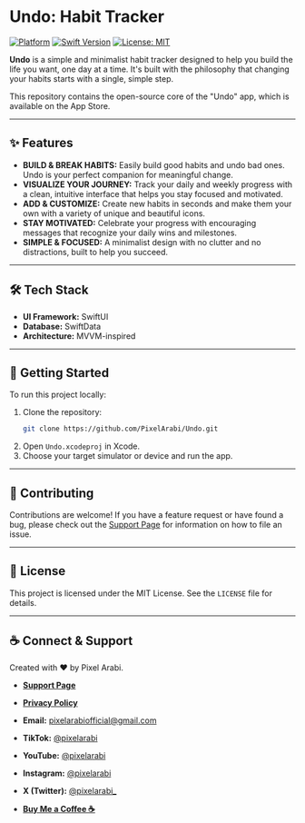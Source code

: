 # Undo: Habit Tracker

[![Platform](https://img.shields.io/badge/platform-iOS-blue.svg)](https://developer.apple.com/ios/)
[![Swift Version](https://img.shields.io/badge/Swift-5.9-orange.svg)](https://swift.org)
[![License: MIT](https://img.shields.io/badge/License-MIT-yellow.svg)](https://opensource.org/licenses/MIT)

**Undo** is a simple and minimalist habit tracker designed to help you build the life you want, one day at a time. It's built with the philosophy that changing your habits starts with a single, simple step.

This repository contains the open-source core of the "Undo" app, which is available on the App Store.

---

## ✨ Features

* **BUILD & BREAK HABITS:** Easily build good habits and undo bad ones. Undo is your perfect companion for meaningful change.
* **VISUALIZE YOUR JOURNEY:** Track your daily and weekly progress with a clean, intuitive interface that helps you stay focused and motivated.
* **ADD & CUSTOMIZE:** Create new habits in seconds and make them your own with a variety of unique and beautiful icons.
* **STAY MOTIVATED:** Celebrate your progress with encouraging messages that recognize your daily wins and milestones.
* **SIMPLE & FOCUSED:** A minimalist design with no clutter and no distractions, built to help you succeed.

---

## 🛠️ Tech Stack

* **UI Framework:** SwiftUI
* **Database:** SwiftData
* **Architecture:** MVVM-inspired

---

## 🚀 Getting Started

To run this project locally:

1.  Clone the repository:
    ```sh
    git clone https://github.com/PixelArabi/Undo.git
    ```
2.  Open `Undo.xcodeproj` in Xcode.
3.  Choose your target simulator or device and run the app.

---

## 🤝 Contributing

Contributions are welcome! If you have a feature request or have found a bug, please check out the [Support Page](./support.md) for information on how to file an issue.

---

## 📄 License

This project is licensed under the MIT License. See the `LICENSE` file for details.

---

## ☕️ Connect & Support

Created with ❤️ by Pixel Arabi.

* **[Support Page](./support.md)**
* **[Privacy Policy](./privacy.md)**
* **Email:** [pixelarabiofficial@gmail.com](mailto:pixelarabiofficial@gmail.com)
* **TikTok:** [@pixelarabi](https://www.tiktok.com/@pixelarabi)
* **YouTube:** [@pixelarabi](https://www.youtube.com/@pixelarabi)
* **Instagram:** [@pixelarabi](https://www.instagram.com/pixelarabi)
* **X (Twitter):** [@pixelarabi_](https://x.com/pixelarabi_)

* **[Buy Me a Coffee ☕️](https://buymeacoffee.com/pixelarabi)**
